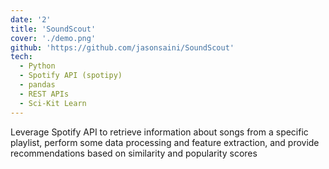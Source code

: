 ```yaml
---
date: '2'
title: 'SoundScout'
cover: './demo.png'
github: 'https://github.com/jasonsaini/SoundScout'
tech:
  - Python
  - Spotify API (spotipy)
  - pandas
  - REST APIs
  - Sci-Kit Learn
---
```


Leverage Spotify API to retrieve information about songs from a specific playlist, perform some data processing and feature extraction, and provide recommendations based on similarity and popularity scores
